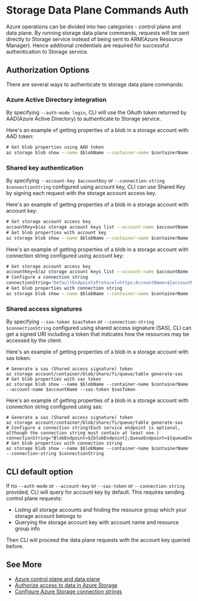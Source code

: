 # Storage Data Plane Commands Auth

Azure operations can be divided into two categories - control plane and data plane. By running storage data plane commands, requests will be sent directly to Storage service instead of being sent to ARM(Azure Resource Manager). Hence additional credentials are required for successful authentication to Storage service.

## Authorization Options

There are several ways to authenticate to storage data plane commands:

### Azure Active Directory integration

By specifying `--auth-mode login`, CLI will use the OAuth token returned by AAD(Azure Active Directory) to authenticate to Storage service.

Here's an example of getting properties of a blob in a storage account with AAD token:
```cmd
# Get blob properties using AAD token
az storage blob show --name $blobName --container-name $containerName --account-name $accountName --auth-mode login
```

### Shared key authentication

By specifying `--account-key $accountKey` or `--connection-string $connectionString` configured using account key, CLI can use Shared Key by signing each request with the storage account access key.

Here's an example of getting properties of a blob in a storage account with account key:
```cmd
# Get storage account access key
accountKey=$(az storage account keys list --account-name $accountName --resource-group $rgName --query "[0].value")
# Get blob properties with account key
az storage blob show --name $blobName --container-name $containerName --account-name $accountName --account-key $accountKey
```

Here's an example of getting properties of a blob in a storage account with connection string configured using account key:
```cmd
# Get storage account access key
accountKey=$(az storage account keys list --account-name $accountName --resource-group $rgName --query "[0].value")
# Configure a connection string
connectionString="DefaultEndpointsProtocol=https;AccountName=${accountName};AccountKey=${accountKey}"
# Get blob properties with connection string
az storage blob show --name $blobName --container-name $containerName --connection-string $connectionString
```

### Shared access signatures

By specifying `--sas-token $sasToken` or `--connection-string $connectionString` configured using shared access signature (SAS), CLI can get a signed URI including a token that indicates how the resources may be accessed by the client.

Here's an example of getting properties of a blob in a storage account with sas token:
```
# Generate a sas (Shared access signature) token
az storage account/container/blob/share/fs/queue/table generate-sas
# Get blob properties with sas token
az storage blob show --name $blobName --container-name $containerName --account-name $accountName --sas-token $sasToken
```

Here's an example of getting properties of a blob in a storage account with connection string configured using sas:
```
# Generate a sas (Shared access signature) token
az storage account/container/blob/share/fs/queue/table generate-sas
# Configure a connection string(Each service endpoint is optional, although the connection string must contain at least one.)
connectionString="BlobEndpoint=${blobEndpoint};QueueEndpoint=${queueEndpoint};TableEndpoint=${tableEndpoint};FileEndpoint=${fileEndpoint};SharedAccessSignature=${sasToken}"
# Get blob properties with connection string
az storage blob show --name $blobName --container-name $containerName --connection-string $connectionString
```

## CLI default option

If no `--auth-mode` or `--account-key` or `--sas-token` or `--connection-string` provided, CLI will query for account key by default. This requires sending control plane requests:
* Listing all storage accounts and finding the resource group which your storage account belongs to
* Querying the storage account key with account name and resource group info

Then CLI will proceed the data plane requests with the account key queried before.

## See More
* [Azure control plane and data plane](https://learn.microsoft.com/azure/azure-resource-manager/management/control-plane-and-data-plane)
* [Authorize access to data in Azure Storage](https://learn.microsoft.com/azure/storage/common/authorize-data-access)
* [Configure Azure Storage connection strings](https://learn.microsoft.com/azure/storage/common/storage-configure-connection-string)
